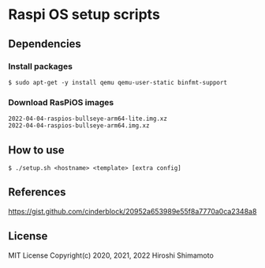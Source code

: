 Raspi OS setup scripts
======================

Dependencies
------------

### Install packages
```
$ sudo apt-get -y install qemu qemu-user-static binfmt-support
```

### Download RasPiOS images
```
2022-04-04-raspios-bullseye-arm64-lite.img.xz
2022-04-04-raspios-bullseye-arm64.img.xz
```

How to use
----------

```
$ ./setup.sh <hostname> <template> [extra config]
```

References
----------
https://gist.github.com/cinderblock/20952a653989e55f8a7770a0ca2348a8

License
-------
MIT License Copyright(c) 2020, 2021, 2022 Hiroshi Shimamoto

